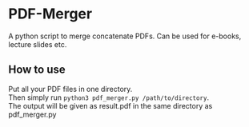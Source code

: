 # PDF-Merger
A python script to merge concatenate PDFs. Can be used for e-books, lecture slides etc.

## How to use
Put all your PDF files in one directory. <br>
Then simply run `python3 pdf_merger.py /path/to/directory`. <br>
The output will be given as result.pdf in the same directory as pdf_merger.py
